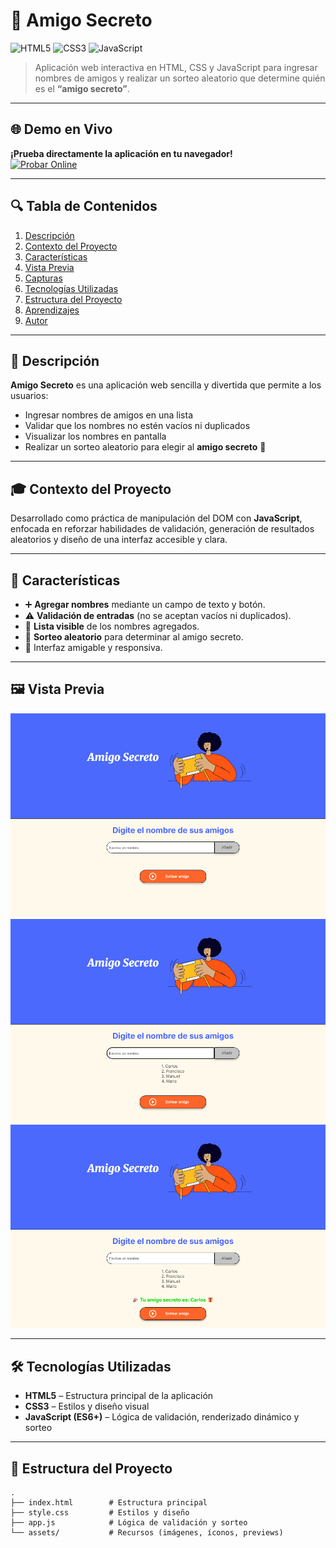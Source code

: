 # 🎁 Amigo Secreto  

<p align="left"> 
  <img alt="HTML5" src="https://img.shields.io/badge/HTML5-E34F26?logo=html5&logoColor=white"> 
  <img alt="CSS3" src="https://img.shields.io/badge/CSS3-1572B6?logo=css3&logoColor=white"> 
  <img alt="JavaScript" src="https://img.shields.io/badge/JavaScript-F7DF1E?logo=javascript&logoColor=222"> 
</p>

> Aplicación web interactiva en HTML, CSS y JavaScript para ingresar nombres de amigos y realizar un sorteo aleatorio que determine quién es el **“amigo secreto”**.

---

## 🌐 Demo en Vivo  

**¡Prueba directamente la aplicación en tu navegador!**  
[![Probar Online](https://img.shields.io/badge/%F0%9F%8E%AF-Probar_App_Online-blue)](https://mikeismerio.github.io/amigo_secreto/)  


---

## 🔍 Tabla de Contenidos
1. [Descripción](#-descripción)
2. [Contexto del Proyecto](#-contexto-del-proyecto)
3. [Características](#-características)
4. [Vista Previa](#-vista-previa)
5. [Capturas](#-capturas)
6. [Tecnologías Utilizadas](#-tecnologías-utilizadas)
7. [Estructura del Proyecto](#-estructura-del-proyecto)
8. [Aprendizajes](#-aprendizajes)
9. [Autor](#-autor)

---

## 📌 Descripción  
**Amigo Secreto** es una aplicación web sencilla y divertida que permite a los usuarios:  

- Ingresar nombres de amigos en una lista  
- Validar que los nombres no estén vacíos ni duplicados  
- Visualizar los nombres en pantalla  
- Realizar un sorteo aleatorio para elegir al **amigo secreto** 🎲  

---

## 🎓 Contexto del Proyecto  
Desarrollado como práctica de manipulación del DOM con **JavaScript**, enfocada en reforzar habilidades de validación, generación de resultados aleatorios y diseño de una interfaz accesible y clara.  

---

## 🚀 Características  
- ➕ **Agregar nombres** mediante un campo de texto y botón.  
- ⚠️ **Validación de entradas** (no se aceptan vacíos ni duplicados).  
- 📜 **Lista visible** de los nombres agregados.  
- 🎲 **Sorteo aleatorio** para determinar al amigo secreto.  
- 🎨 Interfaz amigable y responsiva.  

---

## 🖼️ Vista Previa  

<p align="center">
  <img src="./assets/preview1.png" alt="Vista previa 1">
  <img src="./assets/preview2.png" alt="Vista previa 2">
  <img src="./assets/preview3.png" alt="Vista previa 3">
</p>

---

## 🛠 Tecnologías Utilizadas  
- **HTML5** – Estructura principal de la aplicación  
- **CSS3** – Estilos y diseño visual  
- **JavaScript (ES6+)** – Lógica de validación, renderizado dinámico y sorteo  

---

## 📂 Estructura del Proyecto  
```plaintext
.
├── index.html        # Estructura principal
├── style.css         # Estilos y diseño
├── app.js            # Lógica de validación y sorteo
└── assets/           # Recursos (imágenes, íconos, previews)
